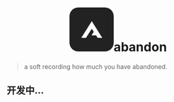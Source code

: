 <h1 align="center"><img src="./logo.png"/ style="width:100px;border-radius:20px;">abandon</h1>

> a soft recording how much you have abandoned.

## 开发中...
